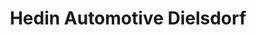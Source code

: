 ---
title: "Hedin Automotive Dielsdorf"
url: /dielsdorf/hedin-automotive-dielsdorf/
shop: Motorrad
---